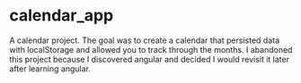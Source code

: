 # calendar_app
A calendar project. The goal was to create a calendar that persisted data with localStorage and allowed you to track through the months. I abandoned this project because I discovered angular and decided I would revisit it later after learning angular.

